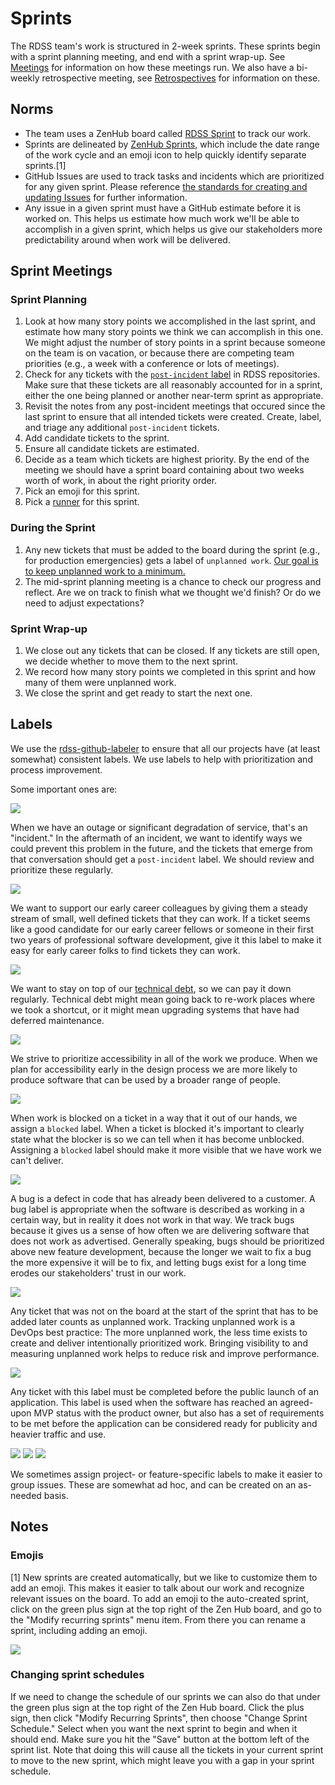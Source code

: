 # Sprints

The RDSS team's work is structured in 2-week sprints. These sprints begin with a sprint planning meeting, and end with a sprint wrap-up. See [Meetings](meetings.md) for information on how these meetings run.  We also have a bi-weekly retrospective meeting, see [Retrospectives](retros.md) for information on these.

## Norms

- The team uses a ZenHub board called [RDSS Sprint](https://app.zenhub.com/workspaces/rdss-61a4f1a12a399b001730f65a/board) to track our work.
- Sprints are delineated by [ZenHub Sprints](https://help.zenhub.com/support/solutions/articles/43000611544-an-introduction-to-zenhub-sprints), which include the date range of the work cycle and an emoji icon to help quickly identify separate sprints.[1]
- GitHub Issues are used to track tasks and incidents which are prioritized for any given sprint. Please reference [the standards for creating and updating Issues](issues.md) for further information.
- Any issue in a given sprint must have a GitHub estimate before it is worked on. This helps us estimate how much work we'll be able to accomplish in a given sprint, which helps us give our stakeholders more predictability around when work will be delivered.

## Sprint Meetings

### Sprint Planning

1. Look at how many story points we accomplished in the last sprint, and estimate how many story points we think we can accomplish in this one. We might adjust the number of story points in a sprint because someone on the team is on vacation, or because there are competing team priorities (e.g., a week with a conference or lots of meetings).
2. Check for any tickets with the [`post-incident` label](https://github.com/pulibrary/rdss-catchall/issues/108#workspaces/rdss-61a4f1a12a399b001730f65a/board?labels=post-incident) in RDSS repositories.  Make sure that these tickets are all reasonably accounted for in a sprint, either the one being planned or another near-term sprint as appropriate.
3. Revisit the notes from any post-incident meetings that occured since the last sprint to ensure that all intended tickets were created.  Create, label, and triage any additional `post-incident` tickets.
4. Add candidate tickets to the sprint.
5. Ensure all candidate tickets are estimated.
6. Decide as a team which tickets are highest priority. By the end of the meeting we should have a sprint board containing about two weeks worth of work, in about the right priority order.
7. Pick an emoji for this sprint.
8. Pick a [runner](runner.md) for this sprint.

### During the Sprint

1. Any new tickets that must be added to the board during the sprint (e.g., for production emergencies) gets a label of `unplanned work`. [Our goal is to keep unplanned work to a minimum.](https://www.pagerduty.com/blog/5-ways-unplanned-work-disrupting-business/)
2. The mid-sprint planning meeting is a chance to check our progress and reflect. Are we on track to finish what we thought we'd finish? Or do we need to adjust expectations?

### Sprint Wrap-up

1. We close out any tickets that can be closed. If any tickets are still open, we decide whether to move them to the next sprint.
2. We record how many story points we completed in this sprint and how many of them were unplanned work.
3. We close the sprint and get ready to start the next one.

## Labels
We use the [rdss-github-labeler](https://github.com/pulibrary/rdss-github-labeler) to ensure that all our projects have (at least somewhat) consistent labels. 
We use labels to help with prioritization and process improvement.

Some important ones are:

![](images/post-incident-label.png)

When we have an outage or significant degradation of service, that's an "incident." In the aftermath of an incident, we want to identify ways we could prevent this problem in the future, and the tickets that emerge from that conversation should get a `post-incident` label. We should review and prioritize these regularly. 

![](images/learning-friendly-label.png)

We want to support our early career colleagues by giving them a steady stream of small, well defined tickets that they can work. If a ticket seems like a good candidate for our early career fellows or someone in their first two years of professional software development, give it this label to make it easy for early career folks to find tickets they can work.

![](images/technical-debt-label.png)

We want to stay on top of our [technical debt](https://en.wikipedia.org/wiki/Technical_debt), so we can pay it down regularly. Technical debt might mean going back to re-work places where we took a shortcut, or it might mean upgrading systems that have had deferred maintenance.  

![](images/accessibility_label.png)

We strive to prioritize accessibility in all of the work we produce. When we plan for accessibility early in the design process we are more likely to produce software that can be used by a broader range of people.

![](images/blocked.png)

When work is blocked on a ticket in a way that it out of our hands, we assign a `blocked` label. When a ticket is blocked it's important to clearly state what the blocker is so we can tell when it has become unblocked. Assigning a `blocked` label should make it more visible that we have work we can't deliver.

![](images/bug_label.png)

A bug is a defect in code that has already been delivered to a customer. A bug label is appropriate when the software is described as working in a certain way, but in reality it does not work in that way. We track bugs because it gives us a sense of how often we are delivering software that does not work as advertised. Generally speaking, bugs should be prioritized above new feature development, because the longer we wait to fix a bug the more expensive it will be to fix, and letting bugs exist for a long time erodes our stakeholders' trust in our work.

![](images/unplanned_work.png)

Any ticket that was not on the board at the start of the sprint that has to be added later counts as unplanned work. Tracking unplanned work is a DevOps best practice: The more unplanned work, the less time exists to create and deliver intentionally prioritized work. Bringing visibility to and measuring unplanned work helps to reduce risk and improve performance.

![](images/public-lauch-label.png)

Any ticket with this label must be completed before the public launch of an application.  This label is used when the software has reached an agreed-upon MVP status with the product owner, but also has a set of requirements to be met before the application can be considered ready for publicity and heavier traffic and use.

![](images/subject-heading-changes.png)
![](images/dataspace_label.png)
![](images/symplectic_elements.png)

We sometimes assign project- or feature-specific labels to make it easier to group issues. These are somewhat ad hoc, and can be created on an as-needed basis.

## Notes

### Emojis

[1] New sprints are created automatically, but we like to customize them to add an emoji. This makes it easier to talk about our work and recognize relevant issues on the board. To add an emoji to the auto-created sprint, click on the green plus sign at the top right of the Zen Hub board, and go to the "Modify recurring sprints" menu item. From there you can rename a sprint, including adding an emoji.

![](images/add_sprint_emoji.png)

### Changing sprint schedules

If we need to change the schedule of our sprints we can also do that under the green plus sign at the top right of the Zen Hub board. Click the plus sign, then click "Modify Recurring Sprints", then choose "Change Sprint Schedule." Select when you want the next sprint to begin and when it should end. Make sure you hit the "Save" button at the bottom left of the sprint list. Note that doing this will cause all the tickets in your current sprint to move to the new sprint, which might leave you with a gap in your sprint schedule.

